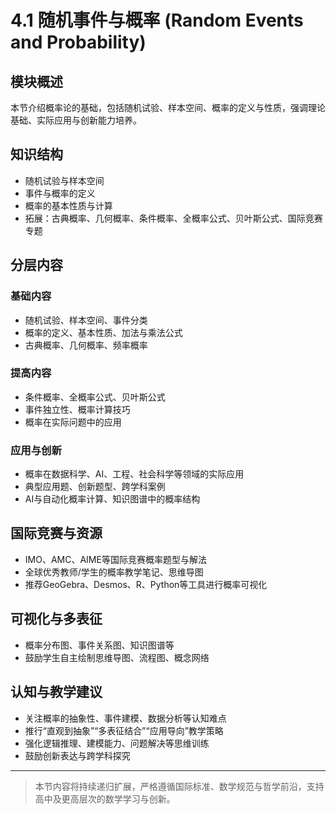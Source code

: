 # 4.1 随机事件与概率 (Random Events and Probability)

## 模块概述

本节介绍概率论的基础，包括随机试验、样本空间、概率的定义与性质，强调理论基础、实际应用与创新能力培养。

## 知识结构

- 随机试验与样本空间
- 事件与概率的定义
- 概率的基本性质与计算
- 拓展：古典概率、几何概率、条件概率、全概率公式、贝叶斯公式、国际竞赛专题

## 分层内容

### 基础内容

- 随机试验、样本空间、事件分类
- 概率的定义、基本性质、加法与乘法公式
- 古典概率、几何概率、频率概率

### 提高内容

- 条件概率、全概率公式、贝叶斯公式
- 事件独立性、概率计算技巧
- 概率在实际问题中的应用

### 应用与创新

- 概率在数据科学、AI、工程、社会科学等领域的实际应用
- 典型应用题、创新题型、跨学科案例
- AI与自动化概率计算、知识图谱中的概率结构

## 国际竞赛与资源

- IMO、AMC、AIME等国际竞赛概率题型与解法
- 全球优秀教师/学生的概率教学笔记、思维导图
- 推荐GeoGebra、Desmos、R、Python等工具进行概率可视化

## 可视化与多表征

- 概率分布图、事件关系图、知识图谱等
- 鼓励学生自主绘制思维导图、流程图、概念网络

## 认知与教学建议

- 关注概率的抽象性、事件建模、数据分析等认知难点
- 推行“直观到抽象”“多表征结合”“应用导向”教学策略
- 强化逻辑推理、建模能力、问题解决等思维训练
- 鼓励创新表达与跨学科探究

---

> 本节内容将持续递归扩展，严格遵循国际标准、数学规范与哲学前沿，支持高中及更高层次的数学学习与创新。
